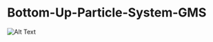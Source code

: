 # Bottom-Up-Particle-System-GMS


![Alt Text](https://github.com/BharathVishal/Bottom-Up-Particle-System-GMS/blob/master/Preview%20GIF/preview-gif.gif)
